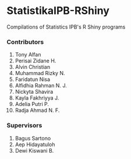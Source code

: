 # StatistikaIPB-RShiny
Compilations of Statistics IPB's R Shiny programs

### Contributors
1. Tony Alfan
2. Perisai Zidane H.
3. Alvin Christian
4. Muhammad Rizky N.
5. Faridatun Nisa
6. Alfidhia Rahman N. J.
7. Nickyta Shavira
8. Kayla Fakhriyya J.
9. Adelia Putri P.
10. Radja Ahmad N. F.

### Supervisors
1. Bagus Sartono
2. Aep Hidayatuloh
3. Dewi Kiswani B.
